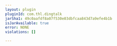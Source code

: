 ```yaml
---
layout: plugin
pluginId: com.thl.dingtalk
jarSha1: 49c0aafdf8a07f530e03dbfcaa843d7a9efe4b1b
isJarAvailable: true
error: NONE
violations: []

---
```

